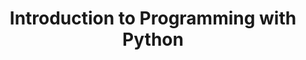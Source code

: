---
layout: slideshow
title: Introduction to Programming with Python
slides:


    - content: |
        ## The Science of Perception and Visualization

        + Human perception important aspect of visualization
        + Pre attentive processing: low level visual system rapidly processes certain basic features of an image (<200 ms).

        

      notes: |
        To make more effective visualizations its helful to understand how people process visual information. This is quite a broad field so we have a brief look at perceptual procesing, how people process visual information and build a representation of what they are seeing. 

        
        Do this without thinking. 
        Variety of theories for how and why.
        

        For further reading on the different theories see

    - content: |

        ## The Science of Perception and Visualization

        Pre attentive Processing
        ![alt text](https://www.csc.ncsu.edu/faculty/healey/PP/figs/colour_P.gif)   ![alt text](https://www.csc.ncsu.edu/faculty/healey/PP/figs/colour_A.gif)

      notes: |
        How we process visual information has a big impact on designing effective visualizations

        When we think about the process of vision and perception we have two categories of perception, uncontrolled(pre attentive) and controlled (attentive)

        Attentive perception transforms the low level features from pre attentive into higher order features and representations.

        Its no coincidence that alot of the markers and channels we use in visualization are objects and distinctions we pre-attentively process.



    - content: |

        ## The Science of Perception and Visualization
        Conjunction

        Pre attentive Processing
        ![alt text](https://www.csc.ncsu.edu/faculty/healey/PP/figs/conjoin_A.gif)   ![alt text](https://www.csc.ncsu.edu/faculty/healey/PP/figs/conjoin_P.gif)
        notes: |
        Combing features that we notice pre attentively that are not unique we stop us notcing them pre attentively. In the image on the right there is a rec circle, but it doesnt jump out at us like it did before. It is no longer unique as there are both circles and red coloured shapes present in the image. 

        

    - content: |
        ## Post attentive visualization 

      notes: |
        What happens after that initial glance at something if we go and look at something else?
        It appears that we don't start to build up an even richer visual representation of something [Wolfe (2000)](http://search.bwh.harvard.edu/new/pubs/postattentiveJEPHPP.pdf). 

        If we are pay close attention to a graphic and try and search for features and information, post attentively searching, finding what we are looking for takes as long or longer as the first, pre attentive, glance. 

    - content: |
        ## Post attentive visualization 
        + Change blindess
        ![Spot the difference!](https://res.cloudinary.com/vayner/image/upload/v1458296601/braindecoder/rebelmouse--1882005548.gif)
 
      notes: |  
        We can see this our selves with the change blindness phenomena.

        When we are presenting a visualisation to a viewer it will generally be novel for them, they wont have seen it before. We can't rely on the viewer having some prior knowledge or guidance avout where to look at or for in a graphic.

        Studying a graphic may give no help in searching for specific data values.

        If we want the viewing to be drawn to things need to use pre attentive processing


    - content: |
        ## Post attentive visualization 
        + Change blindess
        ![Spot the difference!](https://www.csc.ncsu.edu/faculty/healey/HTML_papers/NPV/figs/sphinx.jpg)


    - content: |

        ## The Science of Perception and Visualization

        ### Further Features
        + Orientation 
        + Size
        + Density 
        {:.left-aligned}


    - content: |
        ![alt text](http://global.qlik.com/~/media/Images/Blog/entries/posts-large/VisualEncoding-Large_625x349.ashx)

    - content: |
        ## Accuracy of visual markers 
        From [Ceveland and McGill](http://www.cs.ubc.ca/~tmm/courses/cpsc533c-04-spr/readings/cleveland.pdf)

        1. Position along a common scale
        2. Positions along non-aligned scales
        3. Length, direction, angle
        4. Area
        5. Volume, curvature
        6. Shading, colour saturation
        {:.left-aligned}
        
      notes: |
        Opinions vary on the exact order


---